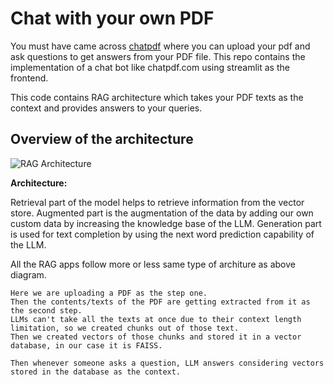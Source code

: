 # Chat with your own PDF

You must have came across [chatpdf](www.chatpdf.com) where you can upload your pdf and ask questions to get answers from your PDF file. This repo contains the implementation of a chat bot like chatpdf.com using streamlit as the frontend.

This code contains RAG architecture which takes your PDF texts as the context and provides answers to your queries.

## **Overview of the architecture**

![RAG Architecture](https://github.com/user-attachments/assets/2ef6b915-27d4-4fc0-9d62-6cdce6afd053)

**Architecture:**

Retrieval part of the model helps to retrieve information from the vector store.
Augmented part is the augmentation of the data by adding our own custom data by increasing the knowledge base of the LLM.
Generation part is used for text completion by using the next word prediction capability of the LLM.

All the RAG apps follow more or less same type of architure as above diagram.

    Here we are uploading a PDF as the step one.
    Then the contents/texts of the PDF are getting extracted from it as the second step.
    LLMs can't take all the texts at once due to their context length limitation, so we created chunks out of those text.
    Then we created vectors of those chunks and stored it in a vector database, in our case it is FAISS.

    Then whenever someone asks a question, LLM answers considering vectors stored in the database as the context.
    
